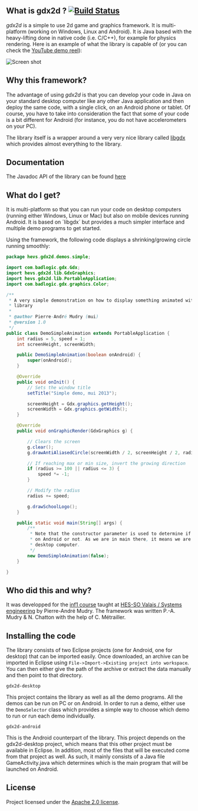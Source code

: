 ﻿## What is gdx2d ? [![Build Status](https://travis-ci.org/hevs-isi/gdx2d.svg?branch=master)](https://travis-ci.org/hevs-isi/gdx2d)
 
*gdx2d* is a simple to use 2d game and graphics framework. It is multi-platform (working on Windows, Linux and Android). It is Java based with the heavy-lifting done in native code (i.e. C/C++), for example for physics rendering. Here is an example of what the library is capable of (or you can check the [YouTube demo reel](http://www.youtube.com/watch?v=eoVrifa1Xd0)):

![Screen shot](https://raw.github.com/wiki/pmudry/gdx2d/multi_screenshot.png)

## Why this framework?
The advantage of using *gdx2d* is that you can develop your code in Java on your standard desktop computer like any other Java application and then deploy the same code, with a single click, on an Android phone or tablet. Of course, you have to take into consideration the fact that some of your code is a bit different for Android (for instance, you do not have accelerometers on your PC). 

The library itself is a wrapper around a very very nice library called [libgdx](http://www.libgdx.com/) which provides almost everything to the library.

## Documentation
The Javadoc API of the library can be found [here](http://hevs-isi.github.io/gdx2d/javadoc/1.0.0/)

## What do I get?
It is multi-platform so that you can run your code on desktop computers (running either Windows, Linux or Mac) but also on mobile devices running Android. It is based on ´libgdx´ but provides a much simpler interface and multiple demo programs to get started.

Using the framework, the following code displays a shrinking/growing circle running smoothly:

```java
package hevs.gdx2d.demos.simple;

import com.badlogic.gdx.Gdx;
import hevs.gdx2d.lib.GdxGraphics;
import hevs.gdx2d.lib.PortableApplication;
import com.badlogic.gdx.graphics.Color;

/**
 * A very simple demonstration on how to display something animated with the
 * library
 *
 * @author Pierre-André Mudry (mui)
 * @version 1.0
 */
public class DemoSimpleAnimation extends PortableApplication {
    int radius = 5, speed = 1;
    int screenHeight, screenWidth;

    public DemoSimpleAnimation(boolean onAndroid) {
        super(onAndroid);
    }

    @Override
    public void onInit() {
        // Sets the window title
        setTitle("Simple demo, mui 2013");

        screenHeight = Gdx.graphics.getHeight();
        screenWidth = Gdx.graphics.getWidth();
    }

    @Override
    public void onGraphicRender(GdxGraphics g) {

        // Clears the screen
        g.clear();
        g.drawAntiAliasedCircle(screenWidth / 2, screenHeight / 2, radius, Color.BLUE);

        // If reaching max or min size, invert the growing direction
        if (radius >= 100 || radius <= 3) {
            speed *= -1;
        }

        // Modify the radius
        radius += speed;

        g.drawSchoolLogo();
    }

    public static void main(String[] args) {
        /**
         * Note that the constructor parameter is used to determine if running
         * on Android or not. As we are in main there, it means we are on
         * desktop computer.
         */
        new DemoSimpleAnimation(false);
    }

}
```

## Who did this and why?
It was developped for the [inf1 course](http://inf1.begincoding.net) taught at [HES-SO Valais / Systems engineering](http://www.hevs.ch) by Pierre-André Mudry. The framework was written P.-A. Mudry & N. Chatton with the help of C. Métrailler.

## Installing the code
The library consists of two Eclipse projects (one for Android, one for desktop) that can be imported easily. Once downloaded, an archive can be imported in Eclipse using `File->Import->Existing project into workspace`. You can then either give the path of the archive or extract the data manually and then point to that directory.

`gdx2d-desktop`

This project contains the library as well as all the demo programs. All the demos can be run on PC or on Android. In order to run a demo, either use the `DemoSelector` class which provides a simple way to choose which demo to run or run each demo individually.

`gdx2d-android`

This is the Android counterpart of the library. This project depends on the gdx2d-desktop project, which means that this other project must be available in Eclipse. In addition, most of the files that will be executed come from that project as well. As such, it mainly consists of a Java file GameActivity.java which determines which is the main program that will be launched on Android.

## License
Project licensed under the [Apache 2.0 license](http://www.apache.org/licenses/LICENSE-2.0).
